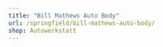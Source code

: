 ```yaml
---
title: "Bill Mathews Auto Body"
url: /springfield/bill-mathews-auto-body/
shop: Autowerkstatt
---
```

